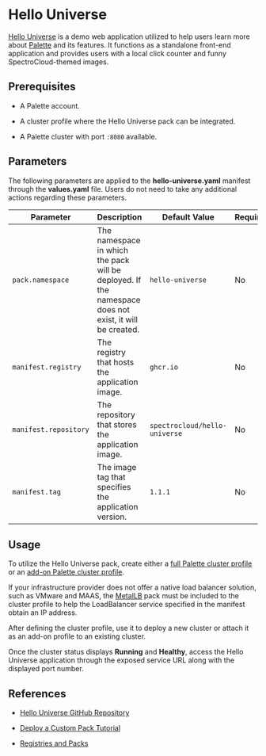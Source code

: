 # Hello Universe

[Hello Universe](https://github.com/spectrocloud/hello-universe) is a demo web application utilized to help users learn more about [Palette](https://docs.spectrocloud.com/introduction) and its features. It functions as a standalone front-end application and provides users with a local click counter and funny SpectroCloud-themed images.

## Prerequisites

- A Palette account.

- A cluster profile where the Hello Universe pack can be integrated.

- A Palette cluster with port `:8080` available.

## Parameters

The following parameters are applied to the **hello-universe.yaml** manifest through the **values.yaml** file. Users do not need to take any additional actions regarding these parameters.

| **Parameter**         | **Description**                                                                                        | **Default Value**             | **Required** |
| --------------------- | ------------------------------------------------------------------------------------------------------ | ----------------------------- | ------------ |
| `pack.namespace`      | The namespace in which the pack will be deployed. If the namespace does not exist, it will be created. | `hello-universe`              | No           |
| `manifest.registry`   | The registry that hosts the application image.                                                         | `ghcr.io`                     | No           |
| `manifest.repository` | The repository that stores the application image.                                                      | `spectrocloud/hello-universe` | No           |
| `manifest.tag`        | The image tag that specifies the application version.                                                  | `1.1.1`                       | No           |

## Usage

To utilize the Hello Universe pack, create either a [full Palette cluster profile ](https://docs.spectrocloud.com/profiles/cluster-profiles/create-cluster-profiles/create-full-profile) or an [add-on Palette cluster profile](https://docs.spectrocloud.com/profiles/cluster-profiles/create-cluster-profiles/create-addon-profile/).

If your infrastructure provider does not offer a native load balancer solution, such as VMware and MAAS, the [MetalLB](https://docs.spectrocloud.com/integrations/metallb) pack must be included to the cluster profile to help the LoadBalancer service specified in the manifest obtain an IP address.

After defining the cluster profile, use it to deploy a new cluster or attach it as an add-on profile to an existing cluster.

Once the cluster status displays **Running** and **Healthy**, access the Hello Universe application through the exposed service URL along with the displayed port number.

## References

- [Hello Universe GitHub Repository](https://github.com/spectrocloud/hello-universe)

- [Deploy a Custom Pack Tutorial](https://docs.spectrocloud.com/registries-and-packs/deploy-pack/)

- [Registries and Packs](https://docs.spectrocloud.com/registries-and-packs/)
